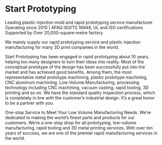 # Start Prototyping

Leading plastic injection mold and rapid prototyping service manufacturer
Operating since 2010 | AFAQ ISO/TS 16949, UL and ISO certifications
Supported by Over 20,000-square-metre factory

We mainly supply our rapid prototyping service and plastic injection manufacturing for many 3D print companies in the world.

Start Prototyping has been engaged in rapid prototyping about 10 years, helping too many designers to turn their ideas into reality. Most of the conceptual prototype of the design has been successfully put into the market and has achieved good benefits. Among them, the most representative metal prototype machining, plastic prototype machining, CNC aluminum machining, Low-Volume Manufacturing, processing technology including CNC machining, vacuum casting, rapid tooling, 3D printing and so on. We have the standard quality inspection process, which is completely in line with the customer’s industrial design. It’s a great honor to be a partner with you.

One-stop Service to Meet Your Low Volume Manufacturing Needs. We’re dedicated to making the world’s finest parts and products for our customers. We’re a one-stop shop for all prototyping, low-volume manufacturing, rapid tooling and 3D metal printing services. With over ten years of success, we are one of the premier rapid manufacturing services in the world.


